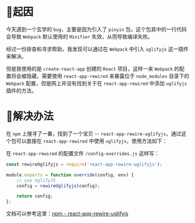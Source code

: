 <!--
@key 17
@title 在 react-app-rewired 中使用 uglify.js
@date 2019-3-22
@labels Linux Tips
@description react-app-rewired 是一个使得用户能够自定义使用 Create React App 创建的 React 应用的插件。本文将介绍如何在 react-app-rewired 中使用 uglify.js。
-->

# 🤔起因
今天遇到一个玄学的 `bug`，主要是因为引入了 `pinyin` 包，这个包其中的一行代码会导致 `Webpack` 默认使用的 `Minifier` 失效，从而导致编译失败。

经过一份排查和寻求帮助，我发现可以通过在 `Webpack` 中引入 `uglifyjs` 这一插件来解决。

但是我使用的是 `create-react-app` 创建的 `React` 项目，这样一来 `Webpack` 的配置将会被隐藏，需要使用 `react-app-rewired` 来暴露位于 `node_modules` 目录下的 `Webpack` 配置，但是网上并没有找到关于在 `react-app-rewired` 中添加 `uglifyjs` 插件的方法。

# 🎉解决办法
在 `npm` 上搜寻了一番，找到了一个宝贝 -- `react-app-rewire-uglifyjs`，通过这个包可以直接在 `react-app-rewired` 中使用 `uglifyjs`，使用方法如下：

在 `react-app-rewired` 的配置文件 `/config-overrides.js` 这样写：

```javascript
const rewireUglifyjs = require('react-app-rewire-uglifyjs');

module.exports = function override(config, env) {
    // use UglifyJS
    config = rewireUglifyjs(config);

    return config;
};
```

文档可以参考这里：[npm - react-app-rewire-uglifyjs](https://www.npmjs.com/package/react-app-rewire-uglifyjs)
